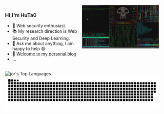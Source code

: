 <img align="right" width="50%" alt="GIF" src="https://github.com/HuTa0kj/HuTa0kj/blob/main/intro.gif" />

### Hi,I'm HuTa0

- 🔭 Web security enthusiast.
- 📚 My research direction is Web Security and Deep Learning.
- 💬 Ask me about anything, I am happy to help :smile:
- 🧗 [Welcome to my personal blog](https://HuTa0kj.github.io)
- ...

</br>

<div width="100%">
  <img align="left" alt="jor's Top Languages" src="https://github-readme-stats.vercel.app/api/top-langs/?username=HuTa0kj&langs_count=10&layout=compact&theme=radical&hide_border=true" width="41%"/>
</div>











![](https://raw.githubusercontent.com/HuTa0kj/HuTa0kj/output/github-contribution-grid-snake-dark.svg)
